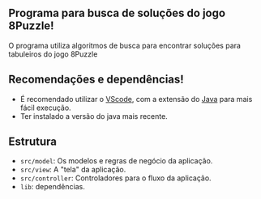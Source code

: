## Programa para busca de soluções do jogo 8Puzzle!

O programa utiliza algoritmos de busca para encontrar soluções para tabuleiros do jogo 8Puzzle

## Recomendações e dependências!
- É recomendado utilizar o [VScode](https://code.visualstudio.com/download), com a extensão do [Java](https://marketplace.visualstudio.com/items?itemName=vscjava.vscode-java-pack) para mais fácil execução.
- Ter instalado a versão do java mais recente.

## Estrutura

- `src/model`: Os modelos e regras de negócio da aplicação.
- `src/view`: A "tela" da aplicação.
- `src/controller`: Controladores para o fluxo da aplicação.
- `lib`: dependências.
